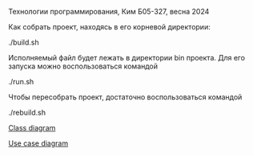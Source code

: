 Технологии программирования, Ким Б05-327, весна 2024

Как собрать проект, находясь в его корневой директории:


./build.sh


Исполняемый файл будет лежать в директории bin проекта. Для его запуска можно воспользоваться командой

./run.sh


Чтобы пересобрать проект, достаточно воспользоваться командой

./rebuild.sh


[Class diagram](./class_uml.jpg?raw=true)

[Use case diagram](./use_case_uml.jpg?raw=true)
